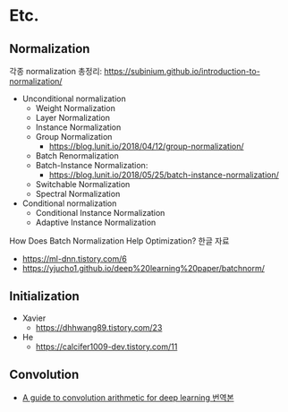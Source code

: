 # Etc.

## Normalization
각종 normalization 총정리: https://subinium.github.io/introduction-to-normalization/
* Unconditional normalization
  * Weight Normalization
  * Layer Normalization
  * Instance Normalization
  * Group Normalization
    * https://blog.lunit.io/2018/04/12/group-normalization/
  * Batch Renormalization
  * Batch-Instance Normalization: 
    * https://blog.lunit.io/2018/05/25/batch-instance-normalization/
  * Switchable Normalization
  * Spectral Normalization
* Conditional normalization
  * Conditional Instance Normalization
  * Adaptive Instance Normalization
  
How Does Batch Normalization Help Optimization? 한글 자료
* https://ml-dnn.tistory.com/6
* https://yjucho1.github.io/deep%20learning%20paper/batchnorm/

## Initialization
 * Xavier
   * https://dhhwang89.tistory.com/23
 * He
   * https://calcifer1009-dev.tistory.com/11
 
## Convolution
- [A guide to convolution arithmetic for deep learning 번역본](https://tensorflow.blog/a-guide-to-convolution-arithmetic-for-deep-learning/)

